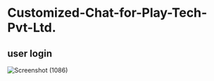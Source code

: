 # Customized-Chat-for-Play-Tech-Pvt-Ltd.

## user login
![Screenshot (1086)](https://user-images.githubusercontent.com/100486080/185022735-5b183fb0-c024-4c5f-859a-e3dbb8eb03f5.png)
